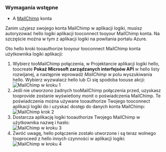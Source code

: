 ### <a name="prerequisites"></a>Wymagania wstępne
* A [MailChimp](https://www.MailChimp.com/) konta 

Zanim użyjesz swojego konta MailChimp w aplikacji logiki, musisz autoryzować hello logiki aplikacji tooconnect tooyour MailChimp konta. Na szczęście można w tym z aplikacji logiki na powitania portalu Azure. 

Oto hello kroki tooauthorize tooyour tooconnect MailChimp konta użytkownika logiki aplikacji:

1. Wybierz tooMailChimp połączenia, w Projektancie aplikacji logiki hello, toocreate **Pokaż Microsoft zarządzanych interfejsów API** w hello listy rozwijanej, a następnie wprowadź *MailChimp* w polu wyszukiwania hello. Wybierz wyzwalacz hello lub Ci się spodoba toouse akcji:  
   ![MailChimp w kroku 1](./media/connectors-create-api-mailchimp/mailchimp-1.png)
2. Jeśli nie utworzono żadnych tooMailChimp połączenia przed, uzyskasz tooprovide zostanie wyświetlony monit o poświadczenia MailChimp. Te poświadczenia można używane tooauthorize Twojego tooconnect aplikacji logiki do i uzyskać dostęp do danych konta MailChimp:  
   ![MailChimp krok 2](./media/connectors-create-api-mailchimp/mailchimp-2.png)
3. Dostarcza aplikację logiki tooauthorize Twojego MailChimp w użytkownika nazwę i hasło:  
   ![MailChimp w kroku 3](./media/connectors-create-api-mailchimp/mailchimp-3.png)   
4. Zwróć uwagę, hello połączenie zostało utworzone i są teraz wolnego tooproceed z hello innych czynności w aplikacji logiki:  
   ![MailChimp w kroku 4](./media/connectors-create-api-mailchimp/mailchimp-4.png)

